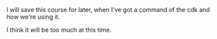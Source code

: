 I will save this course for later, when I've got a command of the cdk and how we're using it.

I think it will be too much at this time.